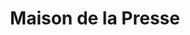 ---
title: "Maison de la Presse"
url: /chateauneuf-sur-charente/maison-de-la-presse/
shop: marchand de journaux
---